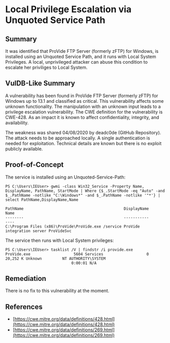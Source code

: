 # Local Privilege Escalation via Unquoted Service Path

## Summary

It was identified that ProVide FTP Server (formerly zFTP) for Windows, is installed using an Unquoted Service Path, and it runs with Local System Privileges. A local, unprivileged attacker can abuse this condition to escalate her priviliges to Local System.

## VulDB-Like Summary

A vulnerability has been found in ProVide FTP Server (formerly zFTP) for Windows up to 13.1 and classified as critical. This vulnerability affects some unknown functionality. The manipulation with an unknown input leads to a privilege escalation vulnerability. The CWE definition for the vulnerability is CWE-428. As an impact it is known to affect confidentiality, integrity, and availability.

The weakness was shared 04/08/2020 by deadc0de (GitHub Repository). The attack needs to be approached locally. A single authentication is needed for exploitation. Technical details are known but there is no exploit publicly available.  

## Proof-of-Concept

The service is installed using an Unquoted-Service-Path:

```shell
PS C:\Users\IEUser> gwmi -class Win32_Service -Property Name, DisplayName, PathName, StartMode | Where {$_.StartMode -eq "Auto" -and $_.PathName -notlike "C:\Windows*" -and $_.PathName -notlike '"*'} | select PathName,DisplayName,Name

PathName                                            DisplayName                Name
--------                                            -----------                ----
C:\Program Files (x86)\ProVide\ProVide.exe /service ProVide integration server ProVideSvc
```

The service then runs with Local System privileges:

```shell
PS C:\Users\IEUser> tasklist /V | findstr /i provide.exe
ProVide.exe                   5604 Services                   0     20,252 K Unknown         NT AUTHORITY\SYSTEM
                             0:00:01 N/A
```

## Remediation

There is no fix to this vulnerability at the moment.

## References

* [https://cwe.mitre.org/data/definitions/428.html](https://cwe.mitre.org/data/definitions/428.html)
* [https://cwe.mitre.org/data/definitions/269.html](https://cwe.mitre.org/data/definitions/269.html)